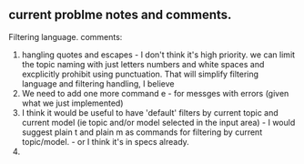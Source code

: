 ## current problme notes and comments.

Filtering language. comments:

1. hangling quotes and escapes - I don't think it's high priority. we can limit the topic naming with just letters numbers and white spaces and excplicitly prohibit using punctuation. That will simplify filtering language and filtering handling, I believe
2. We need to add one more command e - for messges with errors (given what we just implemented)
3. I think it would be useful to have 'default' filters by current topic and current model (ie topic and/or model selected in the input area) - I would suggest plain t and plain m as commands for filtering by current topic/model. - or I think it's in specs already.
4. 


